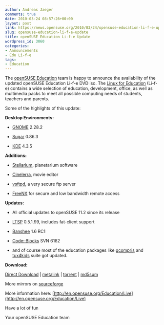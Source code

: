 ```yaml
---
author: Andreas Jaeger
comments: true
date: 2010-03-24 08:57:26+00:00
layout: post
link: https://news.opensuse.org/2010/03/24/opensuse-education-li-f-e-update/
slug: opensuse-education-li-f-e-update
title: openSUSE Education Li-f-e Update
wordpress_id: 3060
categories:
- Announcements
- Edu Li-f-e
tags:
- Education
---
```


The [openSUSE Education](http://en.opensuse.org/Education) team  is happy to announce the availability of the updated openSUSE Education  Li-f-e DVD iso. The [Linux for Education](http://linux-for-education.org/) (Li-f-e) contains a wide selection of education, development, office,  as well as multimedia packs to meet all possible computing needs of  students, teachers and parents.

Some of the highlights of this update:

**Desktop Environments:**



	
  * [GNOME](http://gnome.org/) 2.28.2

	
  * [Sugar](http://sugarlabs.org/) 0.86.3

	
  * [KDE](http://kde.org/) 4.3.5


**Additions:**



	
  * [Stellarium](http://www.stellarium.org/),  planetarium software

	
  * [Cinelerra](http://cinelerra.org/),  movie editor

	
  * [vsftpd](http://vsftpd.beasts.org/),  a very secure ftp server

	
  * [FreeNX](http://freenx.berlios.de/) for secure and low bandwidth remote access


**Updates:**



	
  * All official updates to openSUSE 11.2 since its release

	
  * [LTSP](http://en.opensuse.org/LTSP) 0.5.1.99, includes  fat-client support

	
  * [Banshee](http://banshee-project.org/) 1.6 RC1

	
  * [Code::Blocks](http://www.codeblocks.org/) SVN 6182

	
  * and of course most of the education packages like [gcompris](http://gcompris.net/) and [tux4kids](http://tux4kids.alioth.debian.org/) suite got  updated.


**Download:**

[Direct  Download](http://www.opensuse-education.org/download/ISOs/openSUSE-Edu-li-f-e-11.2-latest-i686.iso) | [metalink](http://www.opensuse-education.org/download/ISOs/openSUSE-Edu-li-f-e-11.2-latest-i686.iso.metalink) | [torrent](http://www.opensuse-education.org/download/ISOs/openSUSE-Edu-li-f-e-11.2-latest-i686.iso.torrent) | [md5sum](http://www.opensuse-education.org/download/ISOs/openSUSE-Edu-li-f-e-11.2-latest-i686.iso.md5)

More mirrors on [sourceforge](https://sourceforge.net/projects/opensuse-edu/)

More information here: [http://en.opensuse.org/Education/Live](http://en.opensuse.org/Education/Live)

Have a lot of fun

Your openSUSE Education team
